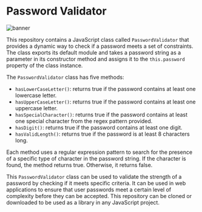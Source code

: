 # Password Validator

![banner](https://github.com/z-bj/Password_Validator/blob/master/regex-based-credential-validator.jpg)

This repository contains a JavaScript class called `PasswordValidator` that provides a dynamic way to check if a password meets a set of constraints. The class exports its default module and takes a password string as a parameter in its constructor method and assigns it to the `this.password` property of the class instance.

The `PasswordValidator` class has five methods:

-   `hasLowerCaseLetter()`: returns true if the password contains at least one lowercase letter.
-   `hasUpperCaseLetter()`: returns true if the password contains at least one uppercase letter.
-   `hasSpecialCharacter()`: returns true if the password contains at least one special character from the regex pattern provided.
-   `hasDigit()`: returns true if the password contains at least one digit.
-   `hasValidLength()`: returns true if the password is at least 8 characters long.

Each method uses a regular expression pattern to search for the presence of a specific type of character in the password string. If the character is found, the method returns true. Otherwise, it returns false.

This `PasswordValidator` class can be used to validate the strength of a password by checking if it meets specific criteria. It can be used in web applications to ensure that user passwords meet a certain level of complexity before they can be accepted. This repository can be cloned or downloaded to be used as a library in any JavaScript project.
